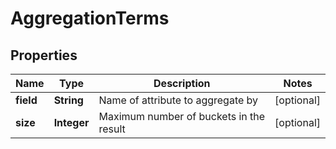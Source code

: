 

# AggregationTerms


## Properties

| Name | Type | Description | Notes |
|------------ | ------------- | ------------- | -------------|
|**field** | **String** | Name of attribute to aggregate by |  [optional] |
|**size** | **Integer** | Maximum number of buckets in the result |  [optional] |






